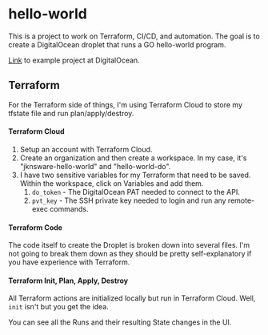 # hello-world

This is a project to work on Terraform, CI/CD, and automation. The goal is to create a DigitalOcean droplet that runs a GO hello-world program.

[Link](https://www.digitalocean.com/community/tutorials/how-to-deploy-a-go-web-application-with-docker-and-nginx-on-ubuntu-22-04) to example project at DigitalOcean.

## Terraform
For the Terraform side of things, I'm using Terraform Cloud to store my tfstate file and run plan/apply/destroy.

#### Terraform Cloud
1. Setup an account with Terraform Cloud.
1. Create an organization and then create a workspace. In my case, it's "jknsware-hello-world" and "hello-world-do".
1. I have two sensitive variables for my Terraform that need to be saved. Within the workspace, click on Variables and add them. 
   1. `do_token` - The DigitalOcean PAT needed to connect to the API.
   1. `pvt_key` - The SSH private key needed to login and run any remote-exec commands.

#### Terraform Code
The code itself to create the Droplet is broken down into several files. I'm not going to break them down as they should be pretty self-explanatory if you have experience with Terraform.

#### Terraform Init, Plan, Apply, Destroy
All Terraform actions are initialized locally but run in Terraform Cloud. Well, `init` isn't but you get the idea.

You can see all the Runs and their resulting State changes in the UI. 